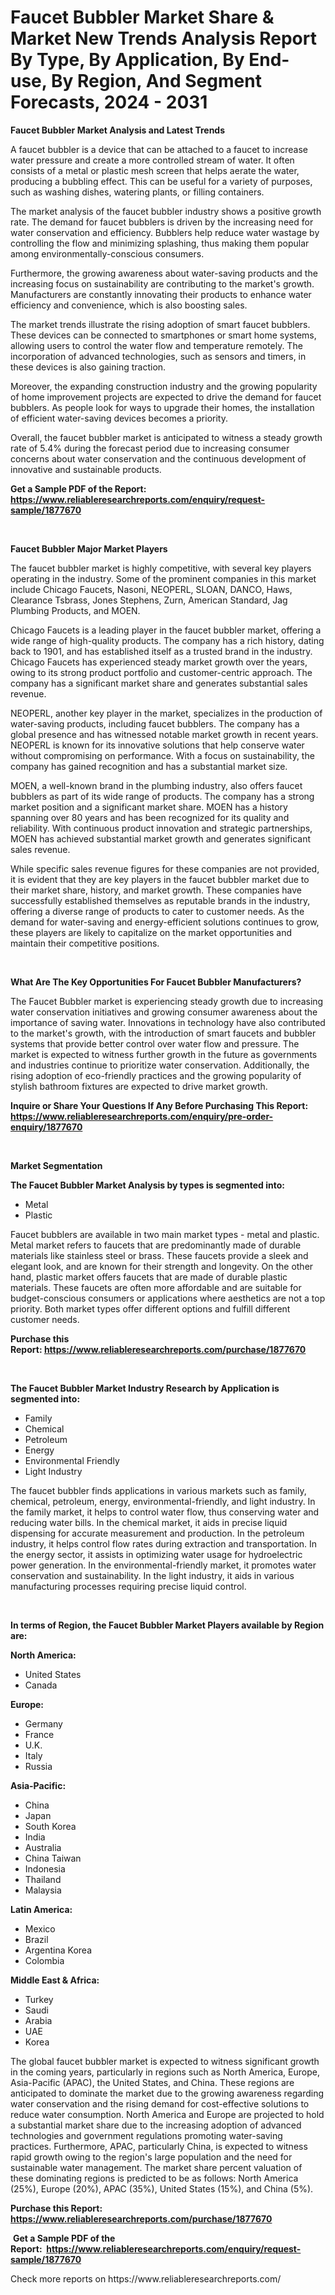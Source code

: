 <p><h1>Faucet Bubbler Market Share & Market New Trends Analysis Report By Type, By Application, By End-use, By Region, And Segment Forecasts, 2024 - 2031</h1></p><p><strong>Faucet Bubbler Market Analysis and Latest Trends</strong></p>
<p><p>A faucet bubbler is a device that can be attached to a faucet to increase water pressure and create a more controlled stream of water. It often consists of a metal or plastic mesh screen that helps aerate the water, producing a bubbling effect. This can be useful for a variety of purposes, such as washing dishes, watering plants, or filling containers.</p><p>The market analysis of the faucet bubbler industry shows a positive growth rate. The demand for faucet bubblers is driven by the increasing need for water conservation and efficiency. Bubblers help reduce water wastage by controlling the flow and minimizing splashing, thus making them popular among environmentally-conscious consumers.</p><p>Furthermore, the growing awareness about water-saving products and the increasing focus on sustainability are contributing to the market's growth. Manufacturers are constantly innovating their products to enhance water efficiency and convenience, which is also boosting sales.</p><p>The market trends illustrate the rising adoption of smart faucet bubblers. These devices can be connected to smartphones or smart home systems, allowing users to control the water flow and temperature remotely. The incorporation of advanced technologies, such as sensors and timers, in these devices is also gaining traction.</p><p>Moreover, the expanding construction industry and the growing popularity of home improvement projects are expected to drive the demand for faucet bubblers. As people look for ways to upgrade their homes, the installation of efficient water-saving devices becomes a priority.</p><p>Overall, the faucet bubbler market is anticipated to witness a steady growth rate of 5.4% during the forecast period due to increasing consumer concerns about water conservation and the continuous development of innovative and sustainable products.</p></p>
<p><strong>Get a Sample PDF of the Report:&nbsp; <a href="https://www.reliableresearchreports.com/enquiry/request-sample/1877670">https://www.reliableresearchreports.com/enquiry/request-sample/1877670</a></strong></p>
<p>&nbsp;</p>
<p><strong>Faucet Bubbler Major Market Players</strong></p>
<p><p>The faucet bubbler market is highly competitive, with several key players operating in the industry. Some of the prominent companies in this market include Chicago Faucets, Nasoni, NEOPERL, SLOAN, DANCO, Haws, Clearance Tsbrass, Jones Stephens, Zurn, American Standard, Jag Plumbing Products, and MOEN.</p><p>Chicago Faucets is a leading player in the faucet bubbler market, offering a wide range of high-quality products. The company has a rich history, dating back to 1901, and has established itself as a trusted brand in the industry. Chicago Faucets has experienced steady market growth over the years, owing to its strong product portfolio and customer-centric approach. The company has a significant market share and generates substantial sales revenue.</p><p>NEOPERL, another key player in the market, specializes in the production of water-saving products, including faucet bubblers. The company has a global presence and has witnessed notable market growth in recent years. NEOPERL is known for its innovative solutions that help conserve water without compromising on performance. With a focus on sustainability, the company has gained recognition and has a substantial market size.</p><p>MOEN, a well-known brand in the plumbing industry, also offers faucet bubblers as part of its wide range of products. The company has a strong market position and a significant market share. MOEN has a history spanning over 80 years and has been recognized for its quality and reliability. With continuous product innovation and strategic partnerships, MOEN has achieved substantial market growth and generates significant sales revenue.</p><p>While specific sales revenue figures for these companies are not provided, it is evident that they are key players in the faucet bubbler market due to their market share, history, and market growth. These companies have successfully established themselves as reputable brands in the industry, offering a diverse range of products to cater to customer needs. As the demand for water-saving and energy-efficient solutions continues to grow, these players are likely to capitalize on the market opportunities and maintain their competitive positions.</p></p>
<p>&nbsp;</p>
<p><strong>What Are The Key Opportunities For Faucet Bubbler Manufacturers?</strong></p>
<p><p>The Faucet Bubbler market is experiencing steady growth due to increasing water conservation initiatives and growing consumer awareness about the importance of saving water. Innovations in technology have also contributed to the market's growth, with the introduction of smart faucets and bubbler systems that provide better control over water flow and pressure. The market is expected to witness further growth in the future as governments and industries continue to prioritize water conservation. Additionally, the rising adoption of eco-friendly practices and the growing popularity of stylish bathroom fixtures are expected to drive market growth.</p></p>
<p><strong>Inquire or Share Your Questions If Any Before Purchasing This Report: <a href="https://www.reliableresearchreports.com/enquiry/pre-order-enquiry/1877670">https://www.reliableresearchreports.com/enquiry/pre-order-enquiry/1877670</a></strong></p>
<p>&nbsp;</p>
<p><strong>Market Segmentation</strong></p>
<p><strong>The Faucet Bubbler Market Analysis by types is segmented into:</strong></p>
<p><ul><li>Metal</li><li>Plastic</li></ul></p>
<p><p>Faucet bubblers are available in two main market types - metal and plastic. Metal market refers to faucets that are predominantly made of durable materials like stainless steel or brass. These faucets provide a sleek and elegant look, and are known for their strength and longevity. On the other hand, plastic market offers faucets that are made of durable plastic materials. These faucets are often more affordable and are suitable for budget-conscious consumers or applications where aesthetics are not a top priority. Both market types offer different options and fulfill different customer needs.</p></p>
<p><strong>Purchase this Report:&nbsp;<a href="https://www.reliableresearchreports.com/purchase/1877670">https://www.reliableresearchreports.com/purchase/1877670</a></strong></p>
<p>&nbsp;</p>
<p><strong>The Faucet Bubbler Market Industry Research by Application is segmented into:</strong></p>
<p><ul><li>Family</li><li>Chemical</li><li>Petroleum</li><li>Energy</li><li>Environmental Friendly</li><li>Light Industry</li></ul></p>
<p><p>The faucet bubbler finds applications in various markets such as family, chemical, petroleum, energy, environmental-friendly, and light industry. In the family market, it helps to control water flow, thus conserving water and reducing water bills. In the chemical market, it aids in precise liquid dispensing for accurate measurement and production. In the petroleum industry, it helps control flow rates during extraction and transportation. In the energy sector, it assists in optimizing water usage for hydroelectric power generation. In the environmental-friendly market, it promotes water conservation and sustainability. In the light industry, it aids in various manufacturing processes requiring precise liquid control.</p></p>
<p>&nbsp;</p>
<p><strong>In terms of Region, the Faucet Bubbler Market Players available by Region are:</strong></p>
<p>
    <p> <strong> North America: </strong>
        <ul>
            <li>United States</li>
            <li>Canada</li>
        </ul>
        </p> 
    <p> <strong> Europe: </strong>
        <ul>
            <li>Germany</li>
            <li>France</li>
            <li>U.K.</li>
            <li>Italy</li>
            <li>Russia</li>
        </ul>
        </p> 
    <p> <strong> Asia-Pacific: </strong>
        <ul>
            <li>China</li>
            <li>Japan</li>
            <li>South Korea</li>
            <li>India</li>
            <li>Australia</li>
            <li>China Taiwan</li>
            <li>Indonesia</li>
            <li>Thailand</li>
            <li>Malaysia</li>
        </ul>
        </p> 
    <p> <strong> Latin America: </strong>
        <ul>
            <li>Mexico</li>
            <li>Brazil</li>
            <li>Argentina Korea</li>
            <li>Colombia</li>
        </ul>
        </p> 
    <p> <strong> Middle East & Africa: </strong>
        <ul>
            <li>Turkey</li>
            <li>Saudi</li>
            <li>Arabia</li>
            <li>UAE</li>
            <li>Korea</li>
        </ul>
    </p>
    </p>
<p><p>The global faucet bubbler market is expected to witness significant growth in the coming years, particularly in regions such as North America, Europe, Asia-Pacific (APAC), the United States, and China. These regions are anticipated to dominate the market due to the growing awareness regarding water conservation and the rising demand for cost-effective solutions to reduce water consumption. North America and Europe are projected to hold a substantial market share due to the increasing adoption of advanced technologies and government regulations promoting water-saving practices. Furthermore, APAC, particularly China, is expected to witness rapid growth owing to the region's large population and the need for sustainable water management. The market share percent valuation of these dominating regions is predicted to be as follows: North America (25%), Europe (20%), APAC (35%), United States (15%), and China (5%).</p></p>
<p><strong>Purchase this Report: <a href="https://www.reliableresearchreports.com/purchase/1877670">https://www.reliableresearchreports.com/purchase/1877670</a></strong></p>
<p>&nbsp;<strong>Get a Sample PDF of the Report:&nbsp;&nbsp;<a href="https://www.reliableresearchreports.com/enquiry/request-sample/1877670">https://www.reliableresearchreports.com/enquiry/request-sample/1877670</a></strong></p>
<p><strong></strong></p>
<p>Check more reports on https://www.reliableresearchreports.com/</p>